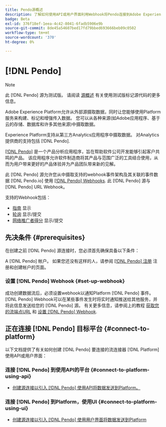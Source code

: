 ```yaml
---
title: Pendo源概述
description: 了解如何使用API或用户界面利用Webhook将Pendo连接到Adobe Experience Platform
badge: Beta
exl-id: 376f18ef-1eea-4c42-8041-6fadb5906e9b
source-git-commit: 8de45a54607bed17fd79bbed693666beb09c0502
workflow-type: tm+mt
source-wordcount: '370'
ht-degree: 0%

---
```


# [!DNL Pendo]

>[!NOTE]
>
>此 [!DNL Pendo] 源为测试版。 请阅读 [源概述](../../home.md#terms-and-conditions) 有关使用测试版标记源代码的更多信息。

Adobe Experience Platform允许从外部源摄取数据，同时让您能够使用Platform服务来构建、标记和增强传入数据。 您可以从各种来源(如Adobe应用程序、基于云的存储、数据库和许多其他来源)中摄取数据。

Experience Platform支持从第三方Analytics应用程序中摄取数据。 对Analytics提供商的支持包括 [!DNL Pendo].

[[!DNL Pendo]](https://pendo.io/) 是一个产品分析应用程序，旨在帮助软件公司开发能够引起客户共鸣的产品。 该应用程序允许软件制造商将其产品与范围广泛的工具结合使用，从而为用户带来更好的产品体验并为产品团队带来新的见解。

此 [!DNL Pendo] 源允许您从中摄取支持的webhook事件架构及其关联的事件数据 [!DNL Pendo.io] 使用 [[!DNL Pendo] Webhooks](https://support.pendo.io/hc/en-us/articles/360032285012-Webhooks). 此 [!DNL Pendo] 源与 [!DNL Pendo] URL Webhook。

支持的Webhook包括：

* [指南](https://support.pendo.io/hc/en-us/articles/8146679315867-Creating-a-Guide) 显示
* [轮询](https://support.pendo.io/hc/en-us/articles/360031867152-Polls-Classic-) 显示/提交
* [网络推广者得分](https://support.pendo.io/hc/en-us/articles/360033527151-Set-up-an-NPS-Survey) 显示/提交

## 先决条件 {#prerequisites}

在创建之前 [!DNL Pendo] 源连接时，您必须首先确保具备以下条件：

A [!DNL Pendo] 帐户。 如果您还没有这样的人，请参阅 [[!DNL Pendo] 注册](https://app.pendo.io/register) 注册和创建帐户的页面。

### 设置 [!DNL Pendo] Webhook {#set-up-webhook}

成功创建数据流后，必须设置webhook以通知Platform [!DNL Pendo] 事件。 [!DNL Pendo] Webhook可以在某些事件发生时将实时通知推送给其他服务，并将此信息发送给您的 [!DNL Pendo] 源。 有关更多信息，请参阅上的教程 [获取您的流端点URL](../../tutorials/ui/create/analytics/pendo-webhook.md#get-streaming-endpoint) 和 [设置 [!DNL Pendo] Webhook](../../tutorials/ui/create/analytics/pendo-webhook.md#set-up-webhook).

## 正在连接 [!DNL Pendo] 目标平台 {#connect-to-platform}

以下文档提供了有关如何创建 [!DNL Pendo] 要连接的流连接器 [!DNL Platform] 使用API或用户界面：

### 连接 [!DNL Pendo] 到使用API的平台 {#connect-to-platform-using-api}

* [创建源连接以引入 [!DNL Pendo] 使用API将数据发送到Platform。](../../tutorials/api/create/analytics/pendo-webhook.md)

### 连接 [!DNL Pendo] 到Platform，使用UI {#connect-to-platform-using-ui}

* [创建源连接以引入 [!DNL Pendo] 使用用户界面将数据发送到Platform](../../tutorials/ui/create/analytics/pendo-webhook.md)
